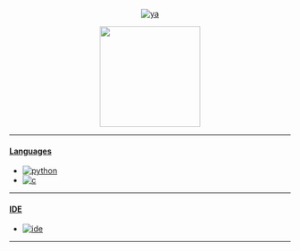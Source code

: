 <p align="center">
    <a href="https://www.buymeacoffee.com/charon%22%3EBuy me a coffee :coffee:</a>
</p>

<p align="center">
    <img alt="ya" src="https://i.imgur.com/MShy42H.gif%22/%3E"/>
</p>

<p align="center">
    <img height="180em" src="https://github-readme-stats.vercel.app/api?username=atlasito&show_icons=true&theme=cyan&include_all_commits=true&count_private=true%22/%3E"/>
</p>

---

#### Languages
- ![python](https://img.shields.io/badge/-Python-00FFFF?style=flat-square&logo=python)
- ![c](https://img.shields.io/badge/-C-00FFFF?style=flat-square&logo=c)
---

#### IDE
- ![ide](https://img.shields.io/badge/-py_charm-00FFFF?style=flat-square&logo=pycharm)

---

<p align="center">
    <img src="https://img.shields.io/badge/-charon_1678-F50069?style=flat-square&logo=discord%22/%3E</a>
    <a href="https://steamcommunity.com/id/CharonDaddy/%22%3E<img src="https://img.shields.io/badge/-charon-F50069?style=flat-square&logo=steam%22/%3E</a>
</p>
